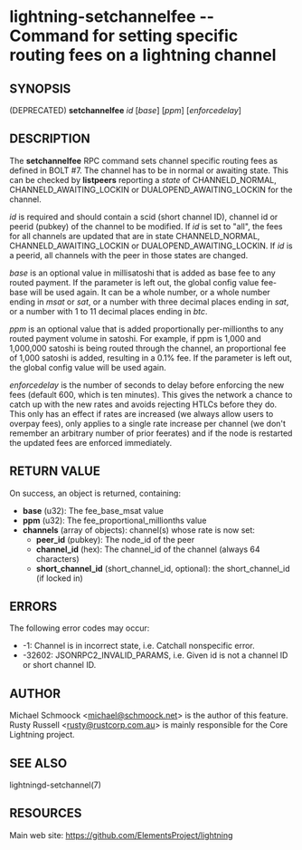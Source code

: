 lightning-setchannelfee -- Command for setting specific routing fees on a lightning channel
===========================================================================================

SYNOPSIS
--------

(DEPRECATED) **setchannelfee** *id* [*base*] [*ppm*] [*enforcedelay*]

DESCRIPTION
-----------

The **setchannelfee** RPC command sets channel specific routing fees as
defined in BOLT \#7. The channel has to be in normal or awaiting state.
This can be checked by **listpeers** reporting a *state* of
CHANNELD\_NORMAL, CHANNELD\_AWAITING\_LOCKIN or DUALOPEND_AWAITING_LOCKIN for the channel.

*id* is required and should contain a scid (short channel ID), channel
id or peerid (pubkey) of the channel to be modified. If *id* is set to
"all", the fees for all channels are updated that are in state
CHANNELD\_NORMAL, CHANNELD\_AWAITING\_LOCKIN or
DUALOPEND_AWAITING_LOCKIN.  If *id* is a peerid, all channels with the
peer in those states are changed.

*base* is an optional value in millisatoshi that is added as base fee to
any routed payment. If the parameter is left out, the global config
value fee-base will be used again. It can be a whole number, or a whole
number ending in *msat* or *sat*, or a number with three decimal places
ending in *sat*, or a number with 1 to 11 decimal places ending in
*btc*.

*ppm* is an optional value that is added proportionally per-millionths
to any routed payment volume in satoshi. For example, if ppm is 1,000
and 1,000,000 satoshi is being routed through the channel, an
proportional fee of 1,000 satoshi is added, resulting in a 0.1% fee. If
the parameter is left out, the global config value will be used again.

*enforcedelay* is the number of seconds to delay before enforcing the
new fees (default 600, which is ten minutes).  This gives the network
a chance to catch up with the new rates and avoids rejecting HTLCs
before they do.  This only has an effect if rates are increased (we
always allow users to overpay fees), only applies to a single rate
increase per channel (we don't remember an arbitrary number of prior
feerates) and if the node is restarted the updated fees are enforced
immediately.

RETURN VALUE
------------

[comment]: # (GENERATE-FROM-SCHEMA-START)
On success, an object is returned, containing:
- **base** (u32): The fee_base_msat value
- **ppm** (u32): The fee_proportional_millionths value
- **channels** (array of objects): channel(s) whose rate is now set:
  - **peer_id** (pubkey): The node_id of the peer
  - **channel_id** (hex): The channel_id of the channel (always 64 characters)
  - **short_channel_id** (short_channel_id, optional): the short_channel_id (if locked in)

[comment]: # (GENERATE-FROM-SCHEMA-END)

ERRORS
------

The following error codes may occur:
- -1: Channel is in incorrect state, i.e. Catchall nonspecific error.
- -32602: JSONRPC2\_INVALID\_PARAMS, i.e. Given id is not a channel ID
or short channel ID.

AUTHOR
------

Michael Schmoock <<michael@schmoock.net>> is the author of this
feature. Rusty Russell <<rusty@rustcorp.com.au>> is mainly
responsible for the Core Lightning project.

SEE ALSO
--------

lightningd-setchannel(7)

RESOURCES
---------

Main web site: <https://github.com/ElementsProject/lightning>

[comment]: # ( SHA256STAMP:ac1cbc87d916cec68cea18d43dc561b3dd655a7f6e2bdaec1a4ebf47bb32b4ad)
